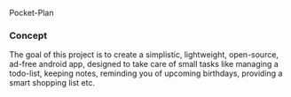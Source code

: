 Pocket-Plan

### Concept
The goal of this project is to create a simplistic, lightweight, open-source, ad-free android app, designed to take care of small tasks like managing a todo-list, keeping notes,  reminding you of upcoming birthdays, providing a smart shopping list etc.
